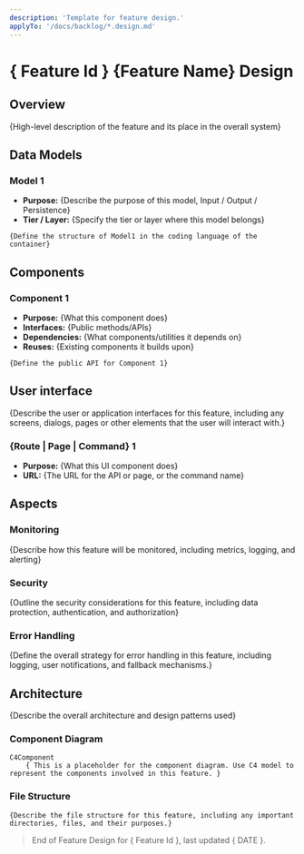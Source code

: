 ```yaml
---
description: 'Template for feature design.'
applyTo: '/docs/backlog/*.design.md'
---
```


# { Feature Id } {Feature Name} Design 

## Overview

{High-level description of the feature and its place in the overall system}

## Data Models

### Model 1

- **Purpose:** {Describe the purpose of this model, Input / Output / Persistence}
- **Tier / Layer:** {Specify the tier or layer where this model belongs}

```code-language
{Define the structure of Model1 in the coding language of the container}
```

## Components

### Component 1

- **Purpose:** {What this component does}
- **Interfaces:** {Public methods/APIs}
- **Dependencies:** {What components/utilities it depends on}
- **Reuses:** {Existing components it builds upon}
  
```code-language
{Define the public API for Component 1}
```

## User interface

{Describe the user or application interfaces for this feature, including any screens, dialogs, pages or other elements that the user will interact with.}

### {Route | Page | Command} 1

- **Purpose:** {What this UI component does}
- **URL:** {The URL for the API or page, or the command name}

## Aspects

### Monitoring

{Describe how this feature will be monitored, including metrics, logging, and alerting}

### Security

{Outline the security considerations for this feature, including data protection, authentication, and authorization}

### Error Handling

{Define the overall strategy for error handling in this feature, including logging, user notifications, and fallback mechanisms.}

## Architecture

{Describe the overall architecture and design patterns used}

### Component Diagram

```mermaid
C4Component
    { This is a placeholder for the component diagram. Use C4 model to represent the components involved in this feature. }
```

### File Structure

```plaintext
{Describe the file structure for this feature, including any important directories, files, and their purposes.}
```

> End of Feature Design for { Feature Id }, last updated { DATE }.
